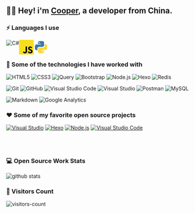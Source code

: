 ## :man_technologist: Hey! i'm [Cooper](https://You-zx.github.io/), a developer from China.

### :zap: Languages I use

<img align="left" src="icons/C#.svg" alt="C#" height="40px" />
<img align="left" src="icons/javascript.svg" alt="JS" height="40px" />
<img align="left" src="icons/python.svg" alt="Python" height="40px" />

<br><br>

### :rocket: Some of the technologies I have worked with

![HTML5](https://img.shields.io/badge/-HTML5-000000?style=flat&logo=html5)
![CSS3](https://img.shields.io/badge/-CSS3-000000?style=flat&logo=CSS3)
![jQuery](https://img.shields.io/badge/-jQuery-000000?style=flat&logo=jQuery)
![Bootstrap](https://img.shields.io/badge/-Bootstrap-000000?style=flat&logo=Bootstrap)
![Node.js](https://img.shields.io/badge/-Node.js-000000?style=flat&logo=nodedotjs)
![Hexo](https://img.shields.io/badge/-Hexo-000000?style=flat&logo=Hexo)
![Redis](https://img.shields.io/badge/-Redis-000000?style=flat&logo=Redis)

![Git](https://img.shields.io/badge/-Git-000000?style=flat&logo=git)
![GitHub](https://img.shields.io/badge/-GitHub-000000?style=flat&logo=github)
![Visual Studio Code](https://img.shields.io/badge/-VSCode-000000?style=flat&logo=visual-studio-code&logoColor=007ACC)
![Visual Studio](https://img.shields.io/badge/-VS-000000?style=flat&logo=visual-studio&logoColor=8661C5)
![Postman](https://img.shields.io/badge/-Postman-000000?style=flat&logo=Postman)
![MySQL](https://img.shields.io/badge/-MySQL-000000?style=flat&logo=MySQL)

![Markdown](https://img.shields.io/badge/-Markdown-000000?style=flat&logo=Markdown)
![Google Analytics](https://img.shields.io/badge/-GA-000000?style=flat&logo=google-analytics)

### :heart: Some of my favorite open source projects
[![Visual Studio](https://img.shields.io/badge/-VS-000000?style=flat&logo=visual-studio&logoColor=8661C5)](https://visualstudio.microsoft.com/zh-hans/vs/)
[![Hexo](https://img.shields.io/badge/-Hexo-000000?style=flat&logo=Hexo)](https://hexo.io/)
[![Node.js](https://img.shields.io/badge/-Node.js-000000?style=flat&logo=nodedotjs)](https://github.com/nodejs)
[![Visual Studio Code](https://img.shields.io/badge/-VSCode-000000?style=flat&logo=visual-studio-code&logoColor=007ACC)](https://github.com/microsoft/vscode)


<br><br>


### 💻 Open Source Work Stats

![github stats](https://github-readme-stats.vercel.app/api?username=Shen-Yu&show_icons=true)

### :eyes: Visitors Count

![visitors-count](https://visitor-badge.laobi.icu/badge?page_id=You-zx.readme)
